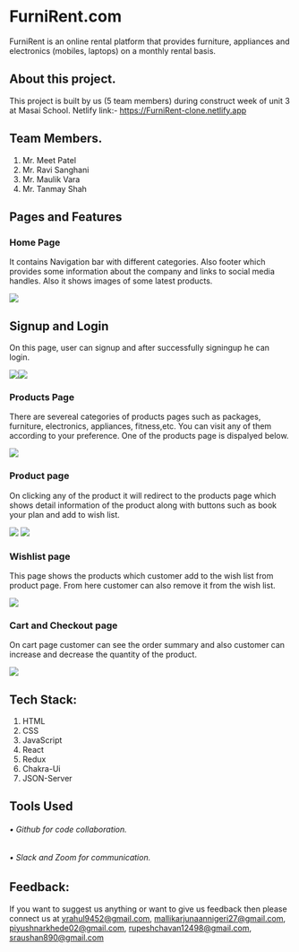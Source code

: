
# FurniRent.com
<p>	FurniRent is an online rental platform that provides furniture, appliances and electronics (mobiles, laptops) on a monthly rental basis. </p>

## About this project.
This project is built by us (5 team members) during construct week of unit 3 at Masai School.
Netlify link:- https://FurniRent-clone.netlify.app 

## Team Members.
1.	Mr. Meet Patel
2.	Mr. Ravi Sanghani
3.	Mr. Maulik Vara
4.	Mr. Tanmay Shah

## Pages and Features

### Home Page
<p>It contains Navigation bar with different categories. Also footer which provides some information about the company and links to social media handles. Also it shows images of some latest products.</p>
<img src="https://strong-dodol-f37473.netlify.app/images/HomePage.jpg"/>

## Signup and Login 
<p>On this page, user can signup and after successfully signingup he can login.</p>
<img src="https://strong-dodol-f37473.netlify.app/images/signup.jpg"/><img src="https://strong-dodol-f37473.netlify.app/images/login.jpg"/>

### Products Page
<p>There are severeal categories of products pages such as packages, furniture, electronics, appliances, fitness,etc. You can visit any of them according to your preference. One of the products page is dispalyed below.</p>
<img src="https://strong-dodol-f37473.netlify.app/images/ProductsPage.jpg"/>

### Product page
<p>On clicking any of the product it will redirect to the products page which shows detail information of the product along with buttons such as book your plan and add to wish list.</p>
<img src="https://strong-dodol-f37473.netlify.app/images/productpage1.jpg"/>
<img src="https://strong-dodol-f37473.netlify.app/images/productpage2.jpg"/>

### Wishlist page
<p>This page shows the products which customer add to the wish list from product page. From here customer can also remove it from the wish list.</p>
<img src="https://strong-dodol-f37473.netlify.app/images/wishlistpage.jpg"/>

### Cart and Checkout page
<p>On cart page customer can see the order summary and also customer can increase and decrease the quantity of the product. </p>
<img src="https://strong-dodol-f37473.netlify.app/images/checkoutpage.jpg"/>

## Tech Stack:
1.	HTML
2.	CSS
3.	JavaScript
4.  React
5.  Redux
6.  Chakra-Ui
7.  JSON-Server

## Tools Used

###### • Github for code collaboration.
###### • Slack and Zoom for communication.

## Feedback:
If you want to suggest us anything or want to give us feedback then please connect us at yrahul9452@gmail.com, mallikarjunaannigeri27@gmail.com, piyushnarkhede02@gmail.com, rupeshchavan12498@gmail.com, sraushan890@gmail.com
